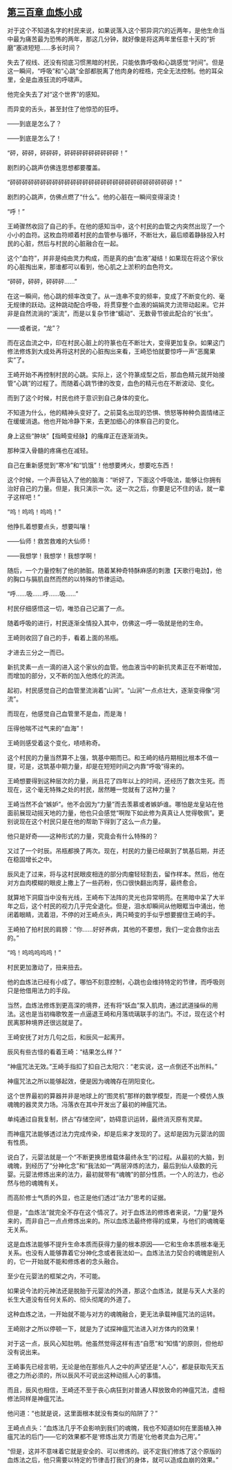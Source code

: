 ## [第三百章 血炼小成](https://www.xxbiquge.com/11_11207/9184840.html)


  对于这个不知道名字的村民来说，如果说落入这个邪异洞穴的近两年，是他生命当中最为痛苦最为恐怖的两年，那这几分钟，就好像是将这两年里任意十天的“折磨”塞进短短……多长时间？

  失去了视线、还没有彻底习惯黑暗的村民，只能依靠呼吸和心跳感觉“时间”。但是这一瞬间，“呼吸”和“心跳”全部都脱离了他肉身的桎梏，完全无法控制。他的耳朵里，全是血液狂流的呼啸声。

  他完全失去了对“这个世界”的感知。

  而异变的舌头，甚至封住了他惊恐的狂呼。

  ——到底是怎么了？

  ——到底是怎么了！

  “砰，砰砰，砰砰砰，砰砰砰砰砰砰砰砰砰！”

  剧烈的心跳声仿佛连思想都要覆盖。

  “砰砰砰砰砰砰砰砰砰砰砰砰砰砰砰砰砰砰砰砰砰砰砰砰砰砰砰！”

  剧烈的心跳声，仿佛点燃了“什么”。他的心脏在一瞬间变得滚烫！

  “呼！”

  王崎骤然收回了自己的手。在他的感知当中，这个村民的血管之内突然出现了一个小小的血符。这枚血符顺着村民的血管参与循环，不断壮大，最后顺着静脉投入村民的心脏，然后与村民的心脏融合在一起。

  这个“血符”，并非是纯由灵力构成，而是真的由“血液”凝结！如果现在将这个家伙的心脏掏出来，那谁都可以看到，他心肌之上淤积的血色符文。

  “砰砰，砰砰，砰砰砰……”

  在这一瞬间，他心跳的频率改变了。从一连串不变的频率，变成了不断变化的、毫无规律的跃动。这种跳动配合呼吸，将贯穿整个血液的娟娟灵力流带动起来。它并非是自然流淌的“溪流”，而是以复杂节律“蠕动”、无数骨节彼此配合的“长虫”。

  ——或者说，“龙”？

  而在这血流之中，印在村民心脏上的符篆也在不断壮大，变得更加复杂。如果这门修法修炼到大成处再将这村民的心脏掏出来看，王崎恐怕就要惊呼一声“恶魔果实”了。

  王崎开始不再控制村民的心跳。实际上，这个符篆成型之后，那血色精元就开始接管“心跳”的过程了。而随着心跳节律的改变，血色的精元也在不断波动、变化。

  而到了这个时候，村民也终于意识到自己身体的变化。

  不知道为什么，他的精神头变好了。之前莫名出现的恐惧、愤怒等种种负面情绪正在缓缓消退。他也开始冷静下来，去更加细心的体察自己的变化。

  身上这些“肿块”【指畸变经脉】的瘙痒正在逐渐消失。

  那种深入骨髓的疼痛也在减轻。

  自己在重新感觉到“寒冷”和“饥饿”！他想要烤火，想要吃东西！

  这个时候，一个声音钻入了他的脑海：“听好了，下面这个呼吸法，能够让你拥有治好自己的力量。但是，我只演示一次。这一次之后，你要是记不住的话，就一辈子这样吧！”

  “呜！呜呜！呜呜！”

  他挣扎着想要点头，想要叫嚷！

  ——仙师！救苦救难的大仙师！

  ——我想学！我想学！我想学啊！

  随后，一个力量控制了他的肺脏。随着某种奇特酥麻感的刺激【天歌行电劲】，他的胸口与膈肌自然而然的以特殊的节律运动。

  “呼……吸……呼……吸……”

  村民仔细感悟这一切，唯恐自己记漏了一点。

  随着呼吸的进行，村民逐渐全情投入其中，仿佛这一呼一吸就是他的生命。

  王崎则收回了自己的手，看着上面的吊瓶。

  才进去三分之一而已。

  新抗灵素一点一滴的进入这个家伙的血管。他血液当中的新抗灵素正在不断增加，而增加的部分，又不断的加入他炼化的洪流。

  起初，村民感觉自己的血管里流淌着“山涧”。“山涧”一点点壮大，逐渐变得像“河流”。

  而现在，他感觉自己血管里不是血，而是海！

  压得他喘不过气来的“血海”！

  王崎则感受着这个变化，啧啧称奇。

  这个村民的力量当然算不上强，筑基中期而已。和王崎的结丹期相比根本不值一提，可是，这筑基中期力量，却是在短短时间之内靠“呼吸”得来的。

  王崎想要得到这种层次的力量，尚且花了四年以上的时间，还经历了数次生死。而现在，这个毫无特殊之处的村民，居然睡一觉就有了这种力量？

  王崎当然不会“嫉妒”。他不会因为“力量”而去羡慕或者嫉妒谁。哪怕是龙皇站在他面前展现动摇天地的力量，他也只会感觉“啊陛下如此修为真真让人觉得敬佩”。更别说现在这个村民只是在他的帮助下得到了这么一点力量。

  他只是好奇——这种形式的力量，究竟会有什么特殊的？

  又过了一个时辰。吊瓶都换了两次。现在，村民的力量已经飙到了筑基后期，并还在稳固增长之中。

  辰风走了过来，将与这村民眼皮相连的部分肉瘤轻轻割去，留作样本。然后，他在对方血肉模糊的眼皮上撒上了一些药粉，伤口很快翻出肉芽，最终愈合。

  就算地下洞窟当中没有光线，王崎布下法阵的灵光也异常明亮。在黑暗中呆了大半年之后，这个村民的视力几乎完全退化。但是，泪水却瞬间从他眼眶当中涌出，他闭着眼睛，流着泪，不停的对王崎点头，两只畸变的手似乎想要握住王崎的手。

  王崎拍了拍村民的肩膀：“你……好好养病，其他的不要想，我们一定会救你出去的。”

  “呜！呜呜呜呜呜！”

  村民更加激动了，扭来扭去。

  他的血炼法已经有小成了。哪怕不刻意控制，心跳也会维持特定的节律，而呼吸则只是他借用法力的手段。

  当然，血炼法修炼到更高深的境界，还有将“妖血”泵入肌肉，通过武道操纵的用法。这也是当初梅歌牧差一点逼退王崎和月落琉璃联手的法门。不过，现在这个村民离那种境界还很远就是了。

  王崎安抚了对方几句之后，和辰风一起离开。

  辰风有些古怪的看着王崎：“结果怎么样？”

  “神瘟咒法无效。”王崎手指扣了扣自己太阳穴：“老实说，这一点倒还不出所料。”

  神瘟咒法之所以能够起效，便是因为魂魄存在阴阳变化。

  这个世界最初的算器并非是地球上的“图灵机”那样的数学模型，而是一个模仿人族魂魄的器灵灵力场。冯落衣在其中开发出了最初的神瘟咒法。

  单纯通过自我复制，挤占“存储空间”，妨碍意识运转，最终消灭原有灵犀。

  而神瘟咒法能够透过法力完成传染，却是后来才发现的了。这却是因为元婴法的固有性质。

  说白了，元婴法就是一个“不断更换思维载体最终永生”的过程。从最初的大脑，到魂魄，到经历了“分神化念”和“我法如一”两层淬炼的法力，最后到仙人级数的元婴。元婴法修炼出来的法力，最初就带有“魂魄”的部分性质。一个人的法力，也必然与他的魂魄有关。

  而高阶修士气质的外显，也正是他们透过“法力”思考的证据。

  但是，“血炼法”就完全不存在这个情况了。对于血炼法的修炼者来说，“力量”是外来的，而非自己一点点修炼出来的。所以血炼法最终修得的成果，与他们的魂魄毫无关系。

  这是血炼法能够不提升生命本质而获得力量的根本原因——它和生命本质根本毫无关系。也没有人能够靠着它分神化念或者我法如一。血炼法法力契合的魂魄是别人的，它一开始就不能和修炼者的念头融合。

  至少在元婴法的框架之内，不可能。

  如果说今法的元神法还是脱胎于元婴法的外道，那这个血炼法，就是与天人大圣的长生大道没有任何关系的、彻头彻尾的外道了。

  这种血炼之法，一开始就不能与对方的魂魄融合，更无法承载神瘟咒法的运转。

  王崎刚才之所以停顿一下，就是为了试探神瘟咒法进入对方体内的效果！

  对于这一点，辰风心知肚明。他虽然觉得这样有违“自愿”和“知情”的原则，但他却没有说出来。

  王崎事先已经言明，无论是他在那些凡人之中的声望还是“人心”，都是获取先天五德之力所必须的，所以辰风不可说出这种动摇人心的事情。

  而且，辰风也相信，王崎还不至于丧心病狂到对普通人释放致命的神瘟咒法，虚相修法同样是神瘟咒法。

  他问道：“也就是说，这里面根本就没有类似的陷阱了？”

  王崎点点头：“血炼法几乎不会影响到我们的魂魄，我也不知道如何在里面植入神瘟咒法的后门——它的效果都不是‘修炼出灵力’而是‘化他者灵血为己用’。”

  “但是，这并不意味着它就是安全的、可以修炼的。说不定我们修炼了这个原版的血炼法之后，他只需要以特定的节律击打我们的身体，就可以造成血崩的效果。”
